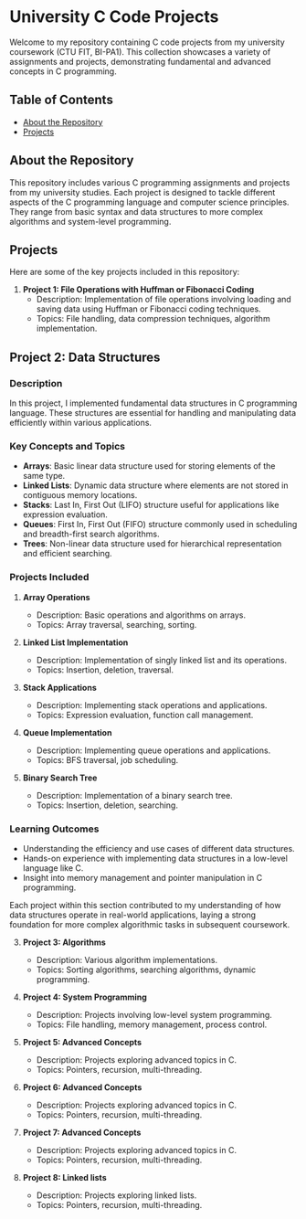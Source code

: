# University C Code Projects

Welcome to my repository containing C code projects from my university coursework (CTU FIT, BI-PA1). This collection showcases a variety of assignments and projects, demonstrating fundamental and advanced concepts in C programming.

## Table of Contents

- [About the Repository](#about-the-repository)
- [Projects](#projects)

## About the Repository

This repository includes various C programming assignments and projects from my university studies. Each project is designed to tackle different aspects of the C programming language and computer science principles. They range from basic syntax and data structures to more complex algorithms and system-level programming.

## Projects

Here are some of the key projects included in this repository:

1. **Project 1: File Operations with Huffman or Fibonacci Coding**
   - Description: Implementation of file operations involving loading and saving data using Huffman or Fibonacci coding techniques.
   - Topics: File handling, data compression techniques, algorithm implementation.

## Project 2: Data Structures

### Description
In this project, I implemented fundamental data structures in C programming language. These structures are essential for handling and manipulating data efficiently within various applications.

### Key Concepts and Topics
- **Arrays**: Basic linear data structure used for storing elements of the same type.
- **Linked Lists**: Dynamic data structure where elements are not stored in contiguous memory locations.
- **Stacks**: Last In, First Out (LIFO) structure useful for applications like expression evaluation.
- **Queues**: First In, First Out (FIFO) structure commonly used in scheduling and breadth-first search algorithms.
- **Trees**: Non-linear data structure used for hierarchical representation and efficient searching.
  
### Projects Included
1. **Array Operations**
   - Description: Basic operations and algorithms on arrays.
   - Topics: Array traversal, searching, sorting.

2. **Linked List Implementation**
   - Description: Implementation of singly linked list and its operations.
   - Topics: Insertion, deletion, traversal.

3. **Stack Applications**
   - Description: Implementing stack operations and applications.
   - Topics: Expression evaluation, function call management.

4. **Queue Implementation**
   - Description: Implementing queue operations and applications.
   - Topics: BFS traversal, job scheduling.

5. **Binary Search Tree**
   - Description: Implementation of a binary search tree.
   - Topics: Insertion, deletion, searching.

### Learning Outcomes
- Understanding the efficiency and use cases of different data structures.
- Hands-on experience with implementing data structures in a low-level language like C.
- Insight into memory management and pointer manipulation in C programming.

Each project within this section contributed to my understanding of how data structures operate in real-world applications, laying a strong foundation for more complex algorithmic tasks in subsequent coursework.


3. **Project 3: Algorithms**
   - Description: Various algorithm implementations.
   - Topics: Sorting algorithms, searching algorithms, dynamic programming.

4. **Project 4: System Programming**
   - Description: Projects involving low-level system programming.
   - Topics: File handling, memory management, process control.

5. **Project 5: Advanced Concepts**
   - Description: Projects exploring advanced topics in C.
   - Topics: Pointers, recursion, multi-threading.
  
6. **Project 6: Advanced Concepts**
   - Description: Projects exploring advanced topics in C.
   - Topics: Pointers, recursion, multi-threading.
  
7. **Project 7: Advanced Concepts**
   - Description: Projects exploring advanced topics in C.
   - Topics: Pointers, recursion, multi-threading.
  
8. **Project 8: Linked lists**
   - Description: Projects exploring linked lists.
   - Topics: Pointers, recursion, multi-threading.
